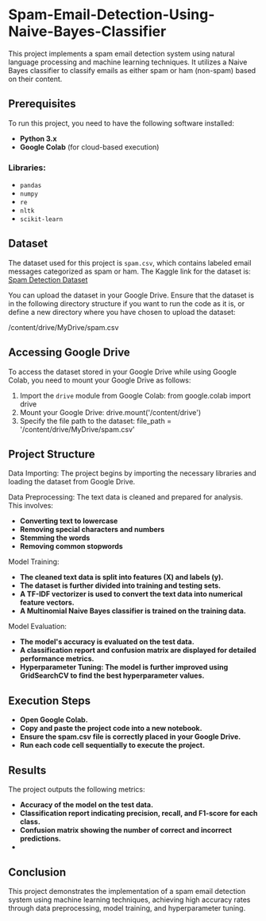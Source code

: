 # Spam-Email-Detection-Using-Naive-Bayes-Classifier

This project implements a spam email detection system using natural language processing and machine learning techniques. It utilizes a Naive Bayes classifier to classify emails as either spam or ham (non-spam) based on their content.

## Prerequisites

To run this project, you need to have the following software installed:

- **Python 3.x**
- **Google Colab** (for cloud-based execution)

### Libraries:

- `pandas`
- `numpy`
- `re`
- `nltk`
- `scikit-learn`

## Dataset

The dataset used for this project is `spam.csv`, which contains labeled email messages categorized as spam or ham. The Kaggle link for the dataset is: [Spam Detection Dataset](https://www.kaggle.com/code/mfaisalqureshi/email-spam-detection-98-accuracy/input)

You can upload the dataset in your Google Drive. Ensure that the dataset is in the following directory structure if you want to run the code as it is, or define a new directory where you have chosen to upload the dataset:

/content/drive/MyDrive/spam.csv


## Accessing Google Drive

To access the dataset stored in your Google Drive while using Google Colab, you need to mount your Google Drive as follows:

1. Import the `drive` module from Google Colab:
   from google.colab import drive
2. Mount your Google Drive:
   drive.mount('/content/drive')
3. Specify the file path to the dataset:
   file_path = '/content/drive/MyDrive/spam.csv'
   
## Project Structure
Data Importing: The project begins by importing the necessary libraries and loading the dataset from Google Drive.

Data Preprocessing: The text data is cleaned and prepared for analysis. This involves:

- **Converting text to lowercase**
- **Removing special characters and numbers**
- **Stemming the words**
- **Removing common stopwords**
  
Model Training:

- **The cleaned text data is split into features (X) and labels (y).**
- **The dataset is further divided into training and testing sets.**
- **A TF-IDF vectorizer is used to convert the text data into numerical feature vectors.**
- **A Multinomial Naive Bayes classifier is trained on the training data.**
  
Model Evaluation:
- **The model's accuracy is evaluated on the test data.**
- **A classification report and confusion matrix are displayed for detailed performance metrics.**
- **Hyperparameter Tuning: The model is further improved using GridSearchCV to find the best hyperparameter values.**

## Execution Steps
- **Open Google Colab.**
- **Copy and paste the project code into a new notebook.**
- **Ensure the spam.csv file is correctly placed in your Google Drive.**
- **Run each code cell sequentially to execute the project.**
  
## Results
The project outputs the following metrics:

- **Accuracy of the model on the test data.**
- **Classification report indicating precision, recall, and F1-score for each class.**
- **Confusion matrix showing the number of correct and incorrect predictions.**
- 
## Conclusion
This project demonstrates the implementation of a spam email detection system using machine learning techniques, achieving high accuracy rates through data preprocessing, model training, and hyperparameter tuning.
